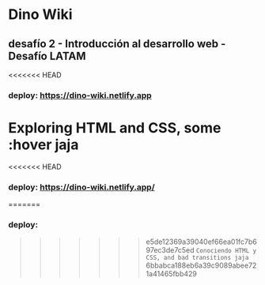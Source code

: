 # Dino Wiki
## desafío 2 - Introducción al desarrollo web - Desafío LATAM
<<<<<<< HEAD
### deploy: https://dino-wiki.netlify.app

Exploring HTML and CSS, some :hover jaja
=======
<<<<<<< HEAD
### deploy: https://dino-wiki.netlify.app/
=======
### deploy:
>>>>>>> e5de12369a39040ef66ea01fc7b697ec3de7c5ed
`Conociendo HTML y CSS, and bad transitions jaja`
>>>>>>> 6bbabca188eb6a39c9089abee721a41465fbb429
